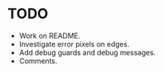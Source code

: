 TODO
====

* Work on README.
* Investigate error pixels on edges.
* Add debug guards and debug messages.
* Comments.
